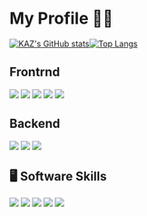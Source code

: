 # My Profile 🏋️‍♀️

[![KAZ's GitHub stats](https://github-readme-stats.vercel.app/api?username=kazufoot21&theme=vue-dark&show_icons=true)](https://github.com/kazufoot21/github-readme-stats)[![Top Langs](https://github-readme-stats.vercel.app/api/top-langs/?username=kazufoot21&theme=vue-dark&show_icons=true&layout=compact)](https://github.com/kazufoot21/github-readme-stats)


## Frontrnd
<img src="https://img.shields.io/badge/-Javascript-F7DF1E.svg?logo=javascript&style=plastic"> <img src="https://img.shields.io/badge/-Typescript-007ACC.svg?logo=typescript&style=plastic"> <img src="https://img.shields.io/badge/-React-61DAFB.svg?logo=react&style=plastic"> <img src="https://img.shields.io/badge/-Next.js-000000.svg?logo=next.js&style=plastic"> <img src="https://img.shields.io/badge/-Redux-764ABC.svg?logo=redux&style=plastic">

## Backend
<img src="https://img.shields.io/badge/-Node.js-339933.svg?logo=node.js&style=plastic"> <img src="https://img.shields.io/badge/-Mongodb-47A248.svg?logo=mongodb&style=plastic"> <img src="https://img.shields.io/badge/-Firebase-FFCA28.svg?logo=firebase&style=plastic">


## 🖥  Software Skills
<img src="https://img.shields.io/badge/-Adobe%20premiere-EA77FF.svg?logo=adobe-premiere&style=plastic"> <img src="https://img.shields.io/badge/-Adobe%20aftere%20ffects-D291FF.svg?logo=adobe-aftere-ffects&style=plastic"> <img src="https://img.shields.io/badge/-Adobe%20illustrator-FF7C00.svg?logo=adobe-illustrator&style=plastic"> <img src="https://img.shields.io/badge/-Adobe%20lightroom%20classic-ADD5EC.svg?logo=adobe-lightroom-classic&style=plastic"> <img src="https://img.shields.io/badge/-Adobe%20photoshop-00C8FF.svg?logo=adobe-photoshop&style=plastic">

<!--
**kazufoot21/kazufoot21** is a ✨ _special_ ✨ repository because its `README.md` (this file) appears on your GitHub profile.

Here are some ideas to get you started:

- 🔭 I’m currently working on ...
- 🌱 I’m currently learning ...
- 👯 I’m looking to collaborate on ...
- 🤔 I’m looking for help with ...
- 💬 Ask me about ...
- 📫 How to reach me: ...
- 😄 Pronouns: ...
- ⚡ Fun fact: ...
-->
